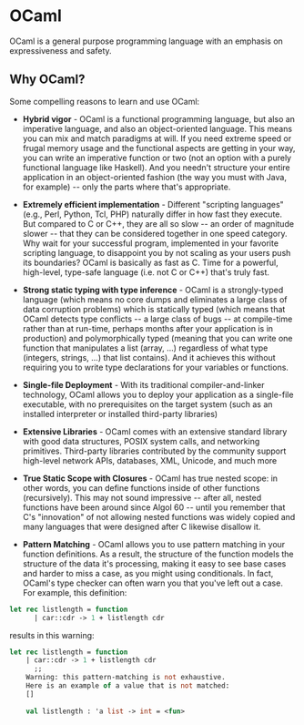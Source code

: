 # OCaml

OCaml is a general purpose programming language with an emphasis on expressiveness and safety.

## Why OCaml?

Some compelling reasons to learn and use OCaml:

* **Hybrid vigor** - OCaml is a functional programming language, but also an imperative language, and also an object-oriented language. This means you can mix and match paradigms at will. If you need extreme speed or frugal memory usage and the functional aspects are getting in your way, you can write an imperative function or two (not an option with a purely functional language like Haskell). And you needn't structure your entire application in an object-oriented fashion (the way you must with Java, for example) -- only the parts where that's appropriate.

* **Extremely efficient implementation** - Different "scripting languages" (e.g., Perl, Python, Tcl, PHP) naturally differ in how fast they execute. But compared to C or C++, they are all so slow -- an order of magnitude slower -- that they can be considered together in one speed category. Why wait for your successful program, implemented in your favorite scripting language, to disappoint you by not scaling as your users push its boundaries? OCaml is basically as fast as C. Time for a powerful, high-level, type-safe language (i.e. not C or C++) that's truly fast.

* **Strong static typing with type inference** - OCaml is a strongly-typed language (which means no core dumps and eliminates a large class of data corruption problems) which is statically typed (which means that OCaml detects type conflicts -- a large class of bugs -- at compile-time rather than at run-time, perhaps months after your application is in production) and polymorphically typed (meaning that you can write one function that manipulates a list (array, ...) regardless of what type (integers, strings, ...) that list contains). And it achieves this without requiring you to write type declarations for your variables or functions.

* **Single-file Deployment** - With its traditional compiler-and-linker technology, OCaml allows you to deploy your application as a single-file executable, with no prerequisites on the target system (such as an installed interpreter or installed third-party libraries)

* **Extensive Libraries** - OCaml comes with an extensive standard library with good data structures, POSIX system calls, and networking primitives. Third-party libraries contributed by the community support high-level network APIs, databases, XML, Unicode, and much more

* **True Static Scope with Closures** - OCaml has true nested scope: in other words, you can define functions inside of other functions (recursively). This may not sound impressive -- after all, nested functions have been around since Algol 60 -- until you remember that C's "innovation" of not allowing nested functions was widely copied and many languages that were designed after C likewise disallow it.

* **Pattern Matching** - OCaml allows you to use pattern matching in your function definitions. As a result, the structure of the function models the structure of the data it's processing, making it easy to see base cases and harder to miss a case, as you might using conditionals. In fact, OCaml's type checker can often warn you that you've left out a case. For example, this definition:

```OCaml
let rec listlength = function
      | car::cdr -> 1 + listlength cdr
```

   results in this warning:

```OCaml
let rec listlength = function
    | car::cdr -> 1 + listlength cdr
      ;;
    Warning: this pattern-matching is not exhaustive.
    Here is an example of a value that is not matched:
    []
    
    val listlength : 'a list -> int = <fun>
```


